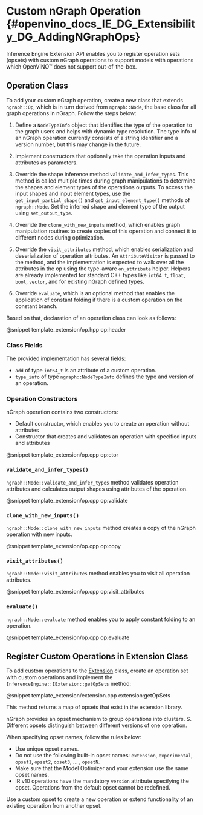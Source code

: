 # Custom nGraph Operation {#openvino_docs_IE_DG_Extensibility_DG_AddingNGraphOps}

Inference Engine Extension API enables you to register operation sets (opsets) with custom nGraph operations to support models with operations which OpenVINO™ does not support out-of-the-box.

## Operation Class

To add your custom nGraph operation, create a new class that extends `ngraph::Op`, which is in turn derived from `ngraph::Node`, the base class for all graph operations in nGraph. Follow the steps below:

1. Define a `NodeTypeInfo` object that identifies the type of the operation to the graph users and helps with dynamic type resolution. The type info of an nGraph operation currently consists of a string identifier and a version number, but this may change in the future.

2. Implement constructors that optionally take the operation inputs and attributes as parameters. 

3. Override the shape inference method `validate_and_infer_types`. This method is called multiple times during graph manipulations to determine the shapes and element types of the operations outputs. To access the input shapes and input element types, use the `get_input_partial_shape()` and `get_input_element_type()` methods of `ngraph::Node`. Set the inferred shape and element type of the output using `set_output_type`.

4. Override the `clone_with_new_inputs` method, which enables graph manipulation routines to create copies of this operation and connect it to different nodes during optimization.

5. Override the `visit_attributes` method, which enables serialization and deserialization of operation attributes. An `AttributeVisitor` is passed to the method, and the implementation is expected to walk over all the attributes in the op using the type-aware `on_attribute` helper. Helpers are already implemented for standard C++ types like `int64_t`, `float`, `bool`, `vector`, and for existing nGraph defined types.

6. Override `evaluate`, which is an optional method that enables the application of constant folding if there is a custom operation on the constant branch.

Based on that, declaration of an operation class can look as follows:

@snippet template_extension/op.hpp op:header

### Class Fields

The provided implementation has several fields:

 * `add` of type `int64_t` is an attribute of a custom operation.
 * `type_info` of type `ngraph::NodeTypeInfo` defines the type and version of an operation.

### Operation Constructors

nGraph operation contains two constructors: 
* Default constructor, which enables you to create an operation without attributes 
* Constructor that creates and validates an operation with specified inputs and attributes

@snippet template_extension/op.cpp op:ctor

### `validate_and_infer_types()`

`ngraph::Node::validate_and_infer_types` method validates operation attributes and calculates output shapes using attributes of the operation.

@snippet template_extension/op.cpp op:validate

### `clone_with_new_inputs()`

`ngraph::Node::clone_with_new_inputs` method creates a copy of the nGraph operation with new inputs.

@snippet template_extension/op.cpp op:copy

### `visit_attributes()`

`ngraph::Node::visit_attributes` method enables you to visit all operation attributes.

@snippet template_extension/op.cpp op:visit_attributes

### `evaluate()`

`ngraph::Node::evaluate` method enables you to apply constant folding to an operation.

@snippet template_extension/op.cpp op:evaluate

## Register Custom Operations in Extension Class

To add custom operations to the [Extension](Extension.md) class, create an operation set with custom operations and implement the `InferenceEngine::IExtension::getOpSets` method:

@snippet template_extension/extension.cpp extension:getOpSets

This method returns a map of opsets that exist in the extension library.

nGraph provides an opset mechanism to group operations into clusters. S. Different opsets distinguish between different versions of one operation.

When specifying opset names, follow the rules below:
* Use unique opset names.
* Do not use the following built-in opset names: `extension`, `experimental`, `opset1`, `opset2`, `opset3`, ... , `opsetN`.
* Make sure that the Model Optimizer and your extension use the same opset names.
* IR v10 operations have the mandatory `version` attribute specifying the opset.
Operations from the default opset cannot be redefined.

Use a custom opset to create a new operation or extend functionality of an existing operation from another opset.
